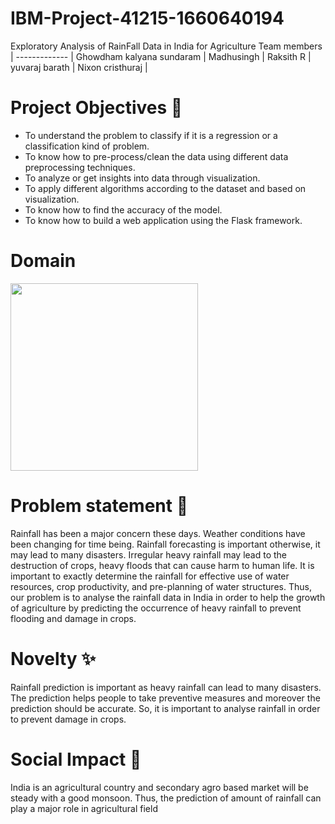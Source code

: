 # IBM-Project-41215-1660640194
Exploratory Analysis of RainFall Data in India for Agriculture
Team members  | 
------------- | 
Ghowdham kalyana sundaram     | 
Madhusingh     |
Raksith R  |
yuvaraj barath |
Nixon cristhuraj  |

# Project Objectives :dart:
* To understand the problem to classify if it is a regression or a classification kind of problem.
* To know how to pre-process/clean the data using different data preprocessing techniques.
* To analyze or get insights into data through visualization.
* To apply different algorithms according to the dataset and based on visualization.
* To know how to find the accuracy of the model.
* To know how to build a web application using the Flask framework.
# Domain
<img src="https://user-images.githubusercontent.com/115522489/195401655-6979ad30-f5d4-4499-862c-7f9fbcfdd0ed.jpeg" width="300"/>

# Problem statement :page_facing_up:
Rainfall has been a major concern these days. Weather conditions have been changing for time being. Rainfall forecasting is important otherwise, it may lead to many disasters. Irregular heavy rainfall may lead to the destruction of crops, heavy floods that can cause harm to human life. It is important to exactly determine the rainfall for effective use of water resources, crop productivity, and pre-planning of water structures. Thus, our problem is to analyse the rainfall data in India in order to help the growth of agriculture by predicting the occurrence of heavy rainfall to prevent flooding and damage in crops.

# Novelty :sparkles:
Rainfall prediction is important as heavy rainfall can lead to many disasters. The prediction helps people to take preventive measures and moreover the prediction should be accurate. So, it is important to analyse rainfall in order to prevent damage in crops.
# Social Impact :ear_of_rice:
India is an agricultural country and secondary agro based market will be steady with a good monsoon. Thus, the prediction of amount of rainfall can play a major role in agricultural field
